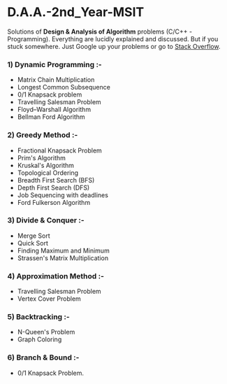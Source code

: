 # D.A.A.-2nd_Year-MSIT

Solutions of **Design & Analysis of Algorithm** problems (C/C++ - Programming). Everything are lucidly explained and discussed. But if you stuck somewhere. Just Google up your problems or go to [Stack Overflow](https://stackoverflow.com/).

### 1)	Dynamic Programming :-

   * Matrix Chain Multiplication
   * Longest Common Subsequence
   * 0/1 Knapsack problem
   * Travelling Salesman Problem
   * Floyd–Warshall Algorithm
   * Bellman Ford Algorithm

### 2)	Greedy Method :-
   * Fractional Knapsack Problem
   * Prim's Algorithm
   * Kruskal's Algorithm
   * Topological Ordering
   * Breadth First Search (BFS)
   * Depth First Search (DFS)
   * Job Sequencing with deadlines
   * Ford Fulkerson Algorithm
### 3)	Divide & Conquer :-
   * Merge Sort
   * Quick Sort
   * Finding Maximum and Minimum
   * Strassen's Matrix Multiplication
### 4)	Approximation Method :-
   * Travelling Salesman Problem
   * Vertex Cover Problem
### 5)	Backtracking :-
   * N-Queen's Problem
   * Graph Coloring
### 6)	Branch & Bound :-
   * 0/1 Knapsack Problem.
